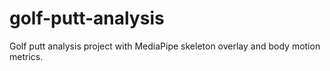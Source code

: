 # golf-putt-analysis
Golf putt analysis project with MediaPipe skeleton overlay and body motion metrics.
